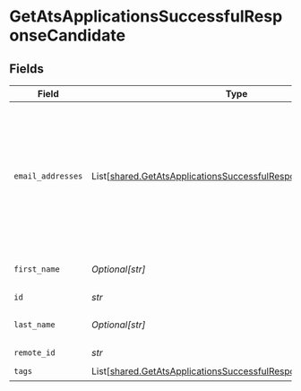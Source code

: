 # GetAtsApplicationsSuccessfulResponseCandidate


## Fields

| Field                                                                                                                                        | Type                                                                                                                                         | Required                                                                                                                                     | Description                                                                                                                                  |
| -------------------------------------------------------------------------------------------------------------------------------------------- | -------------------------------------------------------------------------------------------------------------------------------------------- | -------------------------------------------------------------------------------------------------------------------------------------------- | -------------------------------------------------------------------------------------------------------------------------------------------- |
| `email_addresses`                                                                                                                            | List[[shared.GetAtsApplicationsSuccessfulResponseEmailAddresses](../../models/shared/getatsapplicationssuccessfulresponseemailaddresses.md)] | :heavy_check_mark:                                                                                                                           | A list of email addresses of the candidate with an optional type. If an email address is invalid, it will be filtered out.                   |
| `first_name`                                                                                                                                 | *Optional[str]*                                                                                                                              | :heavy_check_mark:                                                                                                                           | First name of the candidate.                                                                                                                 |
| `id`                                                                                                                                         | *str*                                                                                                                                        | :heavy_check_mark:                                                                                                                           | N/A                                                                                                                                          |
| `last_name`                                                                                                                                  | *Optional[str]*                                                                                                                              | :heavy_check_mark:                                                                                                                           | Last name of the candidate.                                                                                                                  |
| `remote_id`                                                                                                                                  | *str*                                                                                                                                        | :heavy_check_mark:                                                                                                                           | N/A                                                                                                                                          |
| `tags`                                                                                                                                       | List[[shared.GetAtsApplicationsSuccessfulResponseTags](../../models/shared/getatsapplicationssuccessfulresponsetags.md)]                     | :heavy_check_mark:                                                                                                                           | N/A                                                                                                                                          |